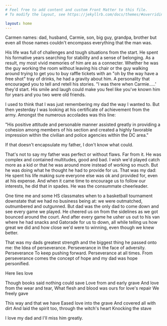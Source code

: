 ```yaml
---
# Feel free to add content and custom Front Matter to this file.
# To modify the layout, see https://jekyllrb.com/docs/themes/#overriding-theme-defaults

layout: home
---
```



Carmen names: dad, husband, Carmie, son, big guy, grandpa, brother but even all those names couldn't encompass everything that the man was. 

His life was full of challenges and tough situations from the start. He spent his formative years searching for stability and a sense of belonging.  As a result, my most vivid memories of him are as a connecter. Whether he was the guy working the room without leaving his chair or the guy walking around trying to get you to buy raffle tickets with an "oh by the way have a free shot" tray of drinks, he had a gravity about him. A personality that encouraged you to tell and retell his stories.  "I was there when Carmie.....'  they'd start. His smile and laugh could make you feel like you've known him for years and you two were old friends. 

I used to think that I was just remembering my dad the way I wanted to. But then yesterday I was looking at his certificate of achievement from the army. Amongst the numerous accolades was this line:

"His positive attitude and personable manner assisted greatly in providing a cohesion among members of his section and created a highly favorable impression within the civilian and police agencies within the DC area."

If that doesn't encapsulate my father, I don't know what could. 

That's not to say my father was perfect or without flaws. Far from it. He was complex and contained multitudes, good and bad. I wish we'd played catch more as a kid or that he was around more instead of working so much. But he was doing what he thought he had to provide for us. That was my dad: He spent his life making sure everyone else was ok and provided for, even at his expense. And when it came time to encourage us to follow our interests, he did that in spades.  He was the consummate cheerleader. 

One time me and some HS classmates when to a basketball tournament downstate that we had no business being at: we were outmatched, outnumbered and outgunned. But dad was the only dad to come down and see every game we played. He cheered us on from the sidelines as we got bounced around the court. And after every game he usher us out to his van where he had snacks and Gatorade for us to down, all while telling us how great we did and how close we'd were to winning, even though we knew better.

That was my dads greatest strength and the biggest thing he passed onto me: the Idea of perseverance. Perseverance in the face of adversity.  Perseverance To keep pushing forward.  Perseverance at all times. From perseverance comes the concept of hope and my dad was hope personified. 

Here lies love

Though books said nothing could save 
Love from and early grave
And love from the wear and tear,
What flesh and blood was ours for love's repair
We freely gave

This way and that we have
Eased love into the grave
And covered all with dirt
And laid the spirit too, through the witch's heart
Knocking the stave

I love my dad and I'll miss him greatly. 
